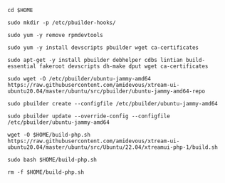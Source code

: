 `cd $HOME`

`sudo mkdir -p /etc/pbuilder-hooks/`

`sudo yum -y remove rpmdevtools`

`sudo yum -y install devscripts pbuilder wget ca-certificates`

`sudo apt-get -y install pbuilder debhelper cdbs lintian build-essential fakeroot devscripts dh-make dput wget ca-certificates`

`sudo wget -O /etc/pbuilder/ubuntu-jammy-amd64 https://raw.githubusercontent.com/amidevous/xtream-ui-ubuntu20.04/master/ubuntu/src/pbuilder/ubuntu-jammy-amd64-repo`

`sudo pbuilder create --configfile /etc/pbuilder/ubuntu-jammy-amd64`

`sudo pbuilder update --override-config --configfile /etc/pbuilder/ubuntu-jammy-amd64`

`wget -O $HOME/build-php.sh https://raw.githubusercontent.com/amidevous/xtream-ui-ubuntu20.04/master/ubuntu/src/Ubuntu/22.04/xtreamui-php-1/build.sh`

`sudo bash $HOME/build-php.sh`

`rm -f $HOME/build-php.sh`
